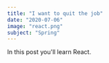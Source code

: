 ```yaml
---
title: "I want to quit the job"
date: "2020-07-06"
image: "react.png"
subject: "Spring"
---
```


In this post you'll learn React.
